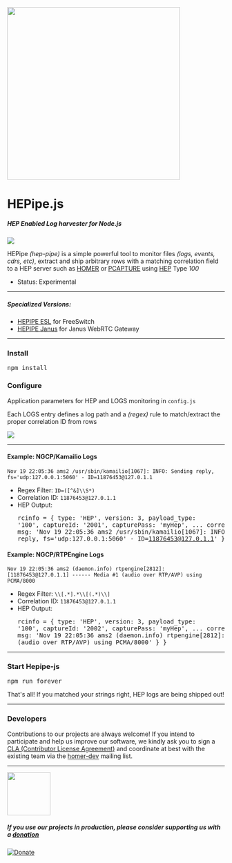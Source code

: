 <img src="https://i.imgur.com/scqdu3p.png" width="400">

# HEPipe.js
##### HEP Enabled Log harvester for Node.js

<img src="http://i.imgur.com/74Gswvq.gif" />

HEPipe _(hep-pipe)_ is a simple powerful tool to monitor files _(logs, events, cdrs, etc)_, extract and ship arbitrary rows  with a matching correlation field to a HEP server such as [HOMER](https://github.com/sipcapture/homer) or [PCAPTURE](http://pcapture.com) using [HEP](http://hep.sipcapture.org) Type _100_

* Status: Experimental

------------

##### Specialized Versions:

* [HEPIPE ESL](https://github.com/sipcapture/hepipe.js/tree/master/esl) for FreeSwitch
* [HEPIPE Janus](https://github.com/sipcapture/hepipe.js/tree/master/janus) for Janus WebRTC Gateway

------------

### Install
<pre>
npm install
</pre>

### Configure
Application parameters for HEP and LOGS monitoring in ```config.js```

Each LOGS entry defines a log path and a _(regex)_ rule to match/extract the proper correlation ID from rows

<img src="http://i.imgur.com/CbASvM3.png" />

---------------------

#### Example: NGCP/Kamailio Logs
```
Nov 19 22:05:36 ams2 /usr/sbin/kamailio[1067]: INFO: Sending reply, fs='udp:127.0.0.1:5060' - ID=11876453@127.0.1.1
```

* Regex Filter: ```ID=([^&]\\S*)```
* Correlation ID: ```11876453@127.0.1.1```
* HEP Output: <pre>rcinfo = { 
    type: 'HEP',
    version: 3,
    payload_type: '100',
    captureId: '2001',
    capturePass: 'myHep',
    ...
    correlation_id: '11876453@127.0.1.1',
    payload: {
      msg: 'Nov 19 22:05:36 ams2 /usr/sbin/kamailio[1067]: INFO: Sending reply, fs='udp:127.0.0.1:5060' - ID=11876453@127.0.1.1'
           }
}
          </pre>

#### Example: NGCP/RTPEngine Logs
```
Nov 19 22:05:36 ams2 (daemon.info) rtpengine[2812]: [11876453@127.0.1.1] ------ Media #1 (audio over RTP/AVP) using PCMA/8000
```

* Regex Filter: ```\\[.*].*\\[(.*)\\]```
* Correlation ID: ```11876453@127.0.1.1```
* HEP Output: <pre>rcinfo = { 
    type: 'HEP',
    version: 3,
    payload_type: '100',
    captureId: '2002',
    capturePass: 'myHep',
    ...
    correlation_id: '11876453@127.0.1.1',
    payload: {
      msg: 'Nov 19 22:05:36 ams2 (daemon.info) rtpengine[2812]: [11876453@127.0.1.1] ------ Media #1 (audio over RTP/AVP) using PCMA/8000'
           }
}
</pre>


----------

### Start Hepipe-js
<pre>
npm run forever
</pre>

That's all! If you matched your strings right, HEP logs are being shipped out!

---------

### Developers
Contributions to our projects are always welcome! If you intend to participate and help us improve our software, we kindly ask you to sign a [CLA (Contributor License Agreement)](http://cla.qxip.net) and coordinate at best with the existing team via the [homer-dev](http://groups.google.com/group/homer-dev) mailing list.


----------
<img src="http://i.imgur.com/FfI28Qv.png" width="100">


##### If you use our projects in production, please consider supporting us with a [donation](https://www.paypal.com/cgi-bin/webscr?cmd=_donations&business=donation%40sipcapture%2eorg&lc=US&item_name=SIPCAPTURE&no_note=0&currency_code=EUR&bn=PP%2dDonationsBF%3abtn_donateCC_LG%2egif%3aNonHostedGuest)

[![Donate](https://www.paypalobjects.com/en_US/i/btn/btn_donateCC_LG.gif)](https://www.paypal.com/cgi-bin/webscr?cmd=_donations&business=donation%40sipcapture%2eorg&lc=US&item_name=SIPCAPTURE&no_note=0&currency_code=EUR&bn=PP%2dDonationsBF%3abtn_donateCC_LG%2egif%3aNonHostedGuest)



